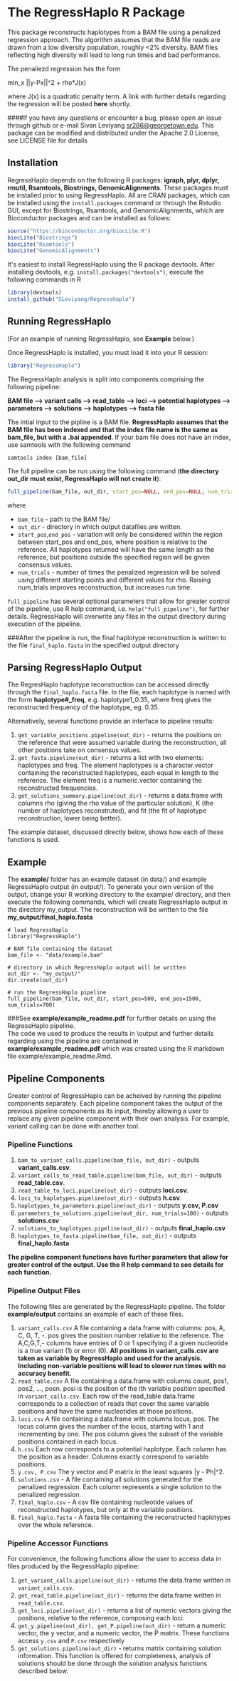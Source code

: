 # The RegressHaplo R Package

This package reconstructs haplotypes from a BAM file using a penalized regression approach.   The algorithm assumes that the BAM file reads are drawn from a low diversity population, roughly <2% diversity.  BAM files reflecting high diversity will lead to long run times and bad performance.

The penaliezd regression has the form

min_x ||y-Px||^2 + rho*J(x)

where J(x) is a quadratic penalty term.   A link with further details regarding the regression will be posted **here** shortly.  

####If you have any questions or encounter a bug, please open an issue through github or e-mail Sivan Leviyang sr286@georgetown.edu.  This package can be modified and distributed under the Apache 2.0 License, see LICENSE file for details


## Installation


RegressHaplo depends on the following R packages: **igraph, plyr, dplyr, rmutil, Rsamtools, Biostrings, GenomicAlignments**.  These packages must be installed prior to using RegressHaplo.  All are CRAN packages, which can be installed using the `install.packages` command or through the Rstudio GUI, except for Biostrings, Rsamtools, and GenomicAlignments, which are Bioconductor packages and can be installed as follows:

```r
source("https://bioconductor.org/biocLite.R")
biocLite("Biostrings")
biocLite("Rsamtools")
biocLite("GenomicAlignments")
```

It's easiest to install RegressHaplo using the R package devtools.  After installing devtools, e.g. `install.packages("devtools")`, execute the following commands in R

```r
library(devtools)
install_github("SLeviyang/RegressHaplo")
```


## Running RegressHaplo

(For an example of running RegressHaplo, see **Example** below.)

Once RegressHaplo is installed, you must load it into your R session:

```r
library("RegressHaplo")
```
The RegressHaplo analysis is split into components comprising the following pipeline:


**BAM file --> variant calls --> read\_table --> loci --> potential haplotypes --> parameters --> solutions --> haplotypes --> fasta file**

The intial input to the pipline is a BAM file.  **RegressHaplo assumes that the BAM file has been indexed and that the index file name is the same as bam\_file, but with a .bai appended**.  If your bam file does not have an index, use samtools with the following command

```
samtools index [bam_file]
```

The full pipeline can be run using the following command (**the directory out\_dir must exist, RegressHaplo will not create it**):

```r
full_pipeline(bam_file, out_dir, start_pos=NULL, end_pos=NULL, num_trials=700)
```
where 

* `bam_file` - path to the BAM file/
* `out_dir` - directory in which output datafiles are written. 
* `start_pos`,`end_pos` - variation will only be considered within the region between start\_pos and end\_pos, where position is relative to the reference.  All haplotypes returned will have the same length as the reference, but positions outside the specified region will be given consensus values.
* `num_trials` - number of times the penalized regression will be solved using different starting points and different values for rho.  Raising num\_trials improves reconstruction, but increases run time.


`full_pipeline` has several optional parameters that allow for greater control of the pipeline, use R help command, i.e. `help("full_pipeline")`, for further details.  RegressHaplo will overwrite any files in the output directory during execution of the pipeline. 

###After the pipeline is run, the final haplotype reconstruction is written to the file `final_haplo.fasta` in the specified output directory

## Parsing RegressHaplo Output

The RegresHaplo haplotype reconstruction can be accessed directly through the `final_haplo.fasta` file.  In the file, each haplotype is named with the form **haplotype#\_freq**, e.g. haplotype1\_0.35, where freq gives the reconstructed frequency of the haplotype, eg. 0.35.

Alternatively, several functions provide an interface to pipeline results:

1. `get_variable_positions.pipeline(out_dir)` - returns the positions on the reference that were assumed variable during the reconstruction, all other positions take on consensus values.
2. `get_fasta.pipeline(out_dir)` - returns a list with two elements: haplotypes and freq.  The element haplotypes is a character.vector containing the reconstructed haplotypes, each equal in length to the reference.  The element freq is a numeric.vector containing the reconstructed frequencies.
3. `get_solutions_summary.pipeline(out_dir)` - returns a data.frame with columns rho (giving the rho value of the particular solution), K (the number of haplotypes reconstruted), and fit (the fit of haplotype reconstruction, lower being better).  

The example dataset, discussed directly below, shows how each of these functions is used.

## Example

The **example/** folder has an example dataset (in data/) and example RegressHaplo output (in output/).  To generate your own version of the output, change your R working directory to the example/ directory, and then execute the following commands, which will create RegressHaplo output in the directory my\_output.  The reconstruction will be written to the file **my\_output/final_haplo.fasta**

```{r}
# load RegressHaplo
library("RegressHaplo")

# BAM file containing the dataset
bam_file <- "data/example.bam"

# directory in which RegressHaplo output will be writtenout_dir <- "my_output/"
dir.create(out_dir)

# run the RegressHaplo pipelinefull_pipeline(bam_file, out_dir, start_pos=500, end_pos=1500, num_trials=700)
```

###See **example/example_readme.pdf** for further details on using the RegressHaplo pipeline.  
The code we used to produce the results in \output and further details regarding using the pipeline are contained in **example/example_readme.pdf** which was created using the R markdown file example/example_readme.Rmd.   


## Pipeline Components

Greater control of RegressHaplo can be acheived by running the pipeline components separately.  Each pipeline component takes the output of the previous pipeline components as its input, thereby allowing a user to replace any given pipeline component with their own analysis.  For example, variant calling can be done with another tool.  

### Pipeline Functions

1.  `bam_to_variant_calls.pipeline(bam_file, out_dir)` - outputs **variant\_calls.csv**.
2. `variant_calls_to_read_table.pipeline(bam_file, out_dir)` - outputs **read\_table.csv**.
3. `read_table_to_loci.pipeline(out_dir)` - outputs **loci.csv**.
4. `loci_to_haplotypes.pipeline(out_dir)` - outputs **h.csv**.
5. `haplotypes_to_parameters.pipeline(out_dir)` - outputs **y.csv, P.csv**
6. `parameters_to_solutions.pipeline(out_dir, num_trials=100)` - outputs **solutions.csv**
7. `solutions_to_haplotypes.pipeline(out_dir)` - outputs **final_haplo.csv**
8. `haplotypes_to_fasta.pipeline(bam_file, out_dir)` - outputs **final_haplo.fasta**

**The pipeline component functions have further parameters that allow for greater control of the output.   Use the R help command to see details for each function.**


### Pipeline Output Files

The following files are generated by the RegressHaplo pipeline.  The folder **example/output** contains an example of each of these files.


1. `variant_calls.csv`  A file containing a data.frame with columns: pos, A, C, G, T, -.   pos gives the position number relative to the reference.  The A,C,G,T,- columns have entries of 0 or 1 specifying if a given nucleotide is a true variant (1) or error (0).   **All positions in variant\_calls.csv are taken as variable by RegressHaplo and used for the analysis.  Including non-variable positions will lead to slower run times with no accuracy benefit.**
2. `read_table.csv`  A file containing a data.frame with columns count, pos1, pos2, ..., posn.  posi is the position of the ith variable position specified in `variant_calls.csv`.  Each row of the read\_table data.frame corresponds to a collection of reads that cover the same variable positions and have the same nucleotides at those positions.
3. `loci.csv` A file containing a data.frame with columns locus, pos.  The locus column gives the number of the locus, starting with 1 and incrementing by one.   The pos column gives the subset of the variable positions contained in each locus.  
4. `h.csv` Each row corresponds to a potential haplotype.   Each column has the position as a header.  Columns exactly correspond to variable positions.  
5. `y.csv, P.csv` The y vector and P matrix in the least squares \|y - Ph\|^2.
6. `solutions.csv` - A file containing all solutions generated for the penalized regression.   Each column represents a single solution to the penalized regression.   
7. `final_haplo.csv` - A csv file containing nucleotide values of reconstructed haplotypes, but only at the variable positions.  
8. `final_haplo.fasta` - A fasta file containing the reconstructed haplotypes over the whole reference.  

### Pipeline Accessor Functions

For convenience, the following functions allow the user to access data in files produced by the RegressHaplo pipeline:

1. `get_variant_calls.pipeline(out_dir)` - returns the data.frame written in `variant_calls.csv`.
2. `get_read_table.pipeline(out_dir)` - returns the data.frame written in `read_table.csv`.
3. `get_loci.pipeline(out_dir)` - returns a list of numeric vectors giving the positions, relative to the reference, composing each loci.  
4. `get_y.pipeline(out_dir), get_P.pipeline(out_dir)` - return a numeric vector, the y vector, and a numeric vector, the P matrix.  These functions access `y.csv` and `P.csv` respectively
5. `get_solutions.pipeline(out_dir)` - returns matrix containing solution information.  This function is offered for completeness, analysis of solutions should be done through the solution analysis functions described below.


